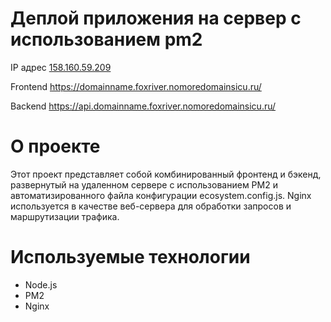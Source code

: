 # Деплой приложения на сервер с использованием pm2

IP адрес [158.160.59.209](http://158.160.59.209/)

Frontend https://domainname.foxriver.nomoredomainsicu.ru/

Backend https://api.domainname.foxriver.nomoredomainsicu.ru/

# О проекте

Этот проект представляет собой комбинированный фронтенд и бэкенд, развернутый на удаленном сервере с использованием PM2 и автоматизированного файла конфигурации ecosystem.config.js. Nginx используется в качестве веб-сервера для обработки запросов и маршрутизации трафика.

# Используемые технологии

- Node.js
- PM2
- Nginx
